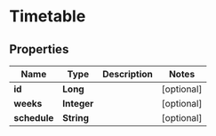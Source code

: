 
# Timetable

## Properties
Name | Type | Description | Notes
------------ | ------------- | ------------- | -------------
**id** | **Long** |  |  [optional]
**weeks** | **Integer** |  |  [optional]
**schedule** | **String** |  |  [optional]



